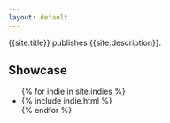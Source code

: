 ```yaml
---
layout: default
---
```


{{site.title}} publishes {{site.description}}.

<h2 id="showcase">Showcase</h2>

<ul class="indies">
{% for indie in site.indies %}
<li>{% include indie.html %}</li>
{% endfor %}
</ul>
